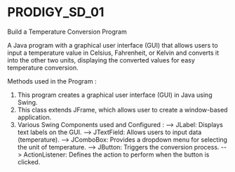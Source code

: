 # PRODIGY_SD_01
Build a Temperature Conversion Program

A Java program with a graphical user interface (GUI) that allows users to input a temperature value in Celsius, Fahrenheit, or Kelvin and converts it into the other two units, displaying the converted values for easy temperature conversion.

Methods used in the Program : 
1. This program creates a graphical user interface (GUI) in Java using Swing.
2. This class extends JFrame, which allows user to create a window-based application.
3. Various Swing Components used and Configured : 
--> JLabel: Displays text labels on the GUI.
--> JTextField: Allows users to input data (temperature).
--> JComboBox: Provides a dropdown menu for selecting the unit of temperature.
--> JButton: Triggers the conversion process.
--> ActionListener: Defines the action to perform when the button is clicked.
